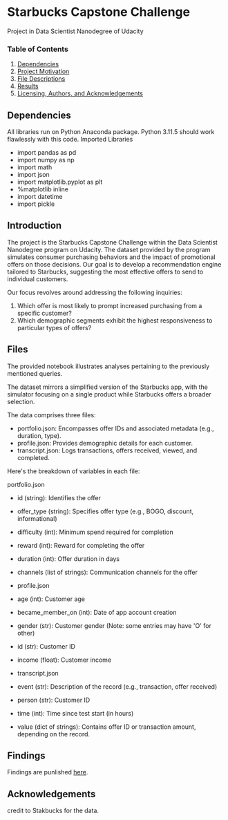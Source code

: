 # Starbucks Capstone Challenge
Project in Data Scientist Nanodegree of Udacity

### Table of Contents

1. [Dependencies](#Dependencies)
2. [Project Motivation](#motivation)
3. [File Descriptions](#files)
4. [Results](#results)
5. [Licensing, Authors, and Acknowledgements](#licensing)

## Dependencies <a name="Dependencies"></a>

All libraries run on Python Anaconda package.  Python 3.11.5 should work flawlessly with this code. 
Imported Libraries
* import pandas as pd
* import numpy as np
* import math
* import json
* import matplotlib.pyplot as plt
* %matplotlib inline
* import datetime
* import pickle

## Introduction <a name="Introduction"></a>

The project is the Starbucks Capstone Challenge within the Data Scientist Nanodegree program on Udacity. The dataset provided by the program simulates consumer purchasing behaviors and the impact of promotional offers on those decisions. Our goal is to develop a recommendation engine tailored to Starbucks, suggesting the most effective offers to send to individual customers.

Our focus revolves around addressing the following inquiries:

1. Which offer is most likely to prompt increased purchasing from a specific customer?
2. Which demographic segments exhibit the highest responsiveness to particular types of offers?


## Files <a name="files"></a>

The provided notebook illustrates analyses pertaining to the previously mentioned queries.

The dataset mirrors a simplified version of the Starbucks app, with the simulator focusing on a single product while Starbucks offers a broader selection.

The data comprises three files:

* portfolio.json: Encompasses offer IDs and associated metadata (e.g., duration, type).
* profile.json: Provides demographic details for each customer.
* transcript.json: Logs transactions, offers received, viewed, and completed.

Here's the breakdown of variables in each file:

portfolio.json

* id (string): Identifies the offer
* offer_type (string): Specifies offer type (e.g., BOGO, discount, informational)
* difficulty (int): Minimum spend required for completion
* reward (int): Reward for completing the offer
* duration (int): Offer duration in days
* channels (list of strings): Communication channels for the offer
* profile.json

* age (int): Customer age
* became_member_on (int): Date of app account creation
* gender (str): Customer gender (Note: some entries may have 'O' for other)
* id (str): Customer ID
* income (float): Customer income
* transcript.json

* event (str): Description of the record (e.g., transaction, offer received)
* person (str): Customer ID
* time (int): Time since test start (in hours)
* value (dict of strings): Contains offer ID or transaction amount, depending on the record.

## Findings<a name="Findings"></a>

Findings are punlished [here](https://medium.com/@ibraalli06/starbucks-customer-behavior-predictions-and-recommendations-130071fcb585).



## Acknowledgements<a name="Acknowledgements"></a>

credit to Stakbucks for the data.
